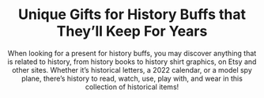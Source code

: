 ---
layout: post
title: Unique Gifts for History Buffs that They’ll Keep For Years
subtitle: When looking for a present for history buffs, you may discover anything that is related to history, from history books to history shirt graphics, on Etsy and other sites. Whether it’s historical letters, a 2022 calendar, or a model spy plane, there’s history to read, watch, use, play with, and wear in this collection of historical items!
header-img: "img/post/2023/09/copied/medium_gifts_for_history_buffs_446c15c992.png"
header-style: text
permalink: "/gifts-for-history-buffs/"
catalog: true
tags:
  - Recipients 
  - Men
--- 